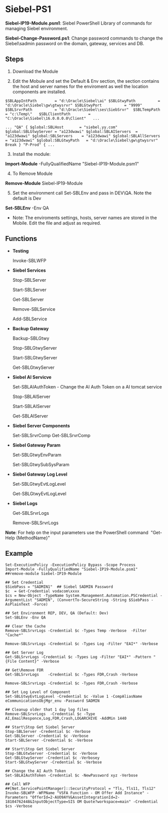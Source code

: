 # Siebel-PS1

**Siebel-IP19-Module.psm1**: Siebel PowerShell Library of commands for managing Siebel environment.

**Siebel-Change-Password.ps1**: Change password commands to change the Siebel\sadmin password on the domain, gateway, services and DB.

## Steps
1) Download the Module

2) Edit the Mobule and set the Default & Env section, the section contains the host and server names for the enviroment as well the location components are installed.

`
  $SBLAppIntPath        = "d:\Oracle\Siebel\ai"
  $SBLGtwyPath          = "d:\Oracle\Siebel\gw\gtwysrvr"
  $SBLGtwyPort          = "9999"
  $SBLSrvrPath          = "d:\Oracle\Siebel\ses\SiebSrvr" 
  $SBLTempPath          = "c:\Temp\"  
  $SBLClientPath        = "C:\Oracle\Siebel\16.0.0.0.0\Client"  
  ...
`

`
  ...
  "QA" {
    $global:SBLHost       = "siebel.yy.com"
    $global:SBLGtwyServer = "a123dwawi"
    $global:SBLAIServers  = "a123dwawi"
    $global:SBLServers    = "a123dwawi"
    $global:SBLAllServers = "a123dwawi"
    $global:SBLGtwyPath   = "d:\Oracle\Siebel\gw\gtwysrvr"
    Break
  }
  "P-Prod" {
  ...
`
  
3) Install the module:
  
  **Import-Module** -FullyQualifiedName "Siebel-IP19-Module.psm1"
  
4) To Remove Module
  
  **Remove-Module** Siebel-IP19-Module
 
5) Set the environment call Set-SBLEnv and pass in DEV\QA.  Note the default is Dev

  **Set-SBLEnv** -Env QA

- Note: The enviroments settings, hosts, server names are stored in the Mobile.  Edit the file and adjust as required.

## Functions

* **Testing**

	Invoke-SBLWFP

* **Siebel Services**

	Stop-SBLServer
	
	Start-SBLServer
	
	Get-SBLServer
	
	Remove-SBLService
	
	Add-SBLService

* **Backup Gateway**

	Backup-SBLGtwy
	
	Stop-SBLGtwyServer
	
	Start-SBLGtwyServer
	
	Get-SBLGtwyServer
	
* **Siebel AI Servicve**

	Set-SBLAIAuthToken - Change the AI Auth Token on a AI tomcat service
	
	Stop-SBLAIServer
	
	Start-SBLAIServer
	
	Get-SBLAIServer

* **Siebel Server Components**

	Set-SBLSrvrComp
	Get-SBLSrvrComp

* **Siebel Gateway Param**

	Set-SBLGtwyEnvParam
	
	Set-SBLGtwySubSysParam

* **Siebel Gateway Log Level**

	Set-SBLGtwyEvtLogLevel
	
	Get-SBLGtwyEvtLogLevel

* **Siebel Logs**

	Get-SBLSrvrLogs
	
	Remove-SBLSrvrLogs
	 

**Note**: For help on the input parameters use the PowerShell command  "Get-Help {MethodName}"

## Example

	Set-ExecutionPolicy -ExecutionPolicy Bypass -Scope Process
	Import-Module -FullyQualifiedName "Siebel-IP19-Module.psm1"
	##remove-module Siebel-IP19-Module

	## Set Credential
	$SiebPass = "SADMIN1"  ## Siebel SADMIN Password
	$c  = Get-Credential vodacom\xxxx
	$cs = New-Object -TypeName System.Management.Automation.PSCredential -ArgumentList "SADMIN", (ConvertTo-SecureString -String $SiebPass -AsPlainText -Force) 

	## Set Environment REP, DEV, QA (Default: Dev)
	Set-SBLEnv -Env QA

	## Clear the Cache
	Remove-SBLSrvrLogs -Credential $c -Types Temp -Verbose  -Filter "Cache*"

	Remove-SBLSrvrLogs -Credential $c -Types Log -Filter "EAI*" -Verbose

	## Get Server Log
	Get-SBLSrvrLogs -Credential $c -Types Log -Filter "EAI*" -Pattern "{File Content}" -Verbose

	## Get\Remove FDR
	Get-SBLSrvrLogs    -Credential $c -Types FDR,Crash -Verbose

	Remove-SBLSrvrLogs -Credential $c -Types FDR,Crash -Verbose

	## Set Log Level of Component
	Set-SBLGtwyEvtLogLevel -Credential $c -Value 1 -CompAliasName eCommunicationsObjMgr_enu -Password SADMIN
	
	## Cleanup older that 1 day log files
	Remove-SBLSrvrLogs  -Credential $c -Type AI,EmailResponce,Log,FDR,Crash,LOGARCHIVE -AddMin 1440

	## Start\Stop Get Siebel Server
	Stop-SBLServer -Credential $c -Verbose
	Get-SBLServer -Credential $c -Verbose
	Start-SBLServer -Credential $c -Verbose

	## Start\Stop Get Siebel Server
	Stop-SBLGtwServer -Credential $c -Verbose
	Get-SBLGtwyServer -Credential $c -Verbosey
	Start-SBLGtwyServer -Credential $c -Verbose

	## Change the AI Auth Token
	Set-SBLAIAuthToken -Credential $c -NewPassword xyz -Verbose

	## Call WFP 
	##[Net.ServicePointManager]::SecurityProtocol = "Tls, Tls11, Tls12"
	Invoke-SBLWFP -WFPName "VSFA Function - OM Offer Add Instance" -Parameters "OfferId=2-AUO9AYV&AssetIntegrationId=2-18104762448&InputObjectType=SIS OM Quote?workspace=main" -Credential $cs -Verbose
